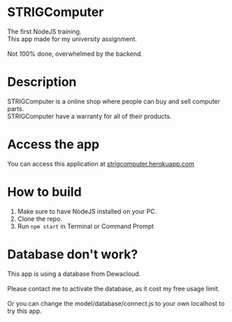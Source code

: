 # STRIGComputer
The first NodeJS training.</br>
This app made for my university assignment.</br></br>
Not 100% done, overwhelmed by the backend.

# Description
STRIGComputer is a online shop where people can buy and sell computer parts.</br>
STRIGComputer have a warranty for all of their products.

# Access the app
You can access this application at [strigcomputer.herokuapp.com](https://strigcomputer.herokuapp.com)

# How to build
1. Make sure to have NodeJS installed on your PC.
2. Clone the repo.
3. Run ```npm start``` in Terminal or Command Prompt

# Database don't work?
This app is using a database from Dewacloud.</br></br>
Please contact me to activate the database, as it cost my free usage limit.</br></br>
Or you can change the model/database/connect.js to your own localhost to try this app.
